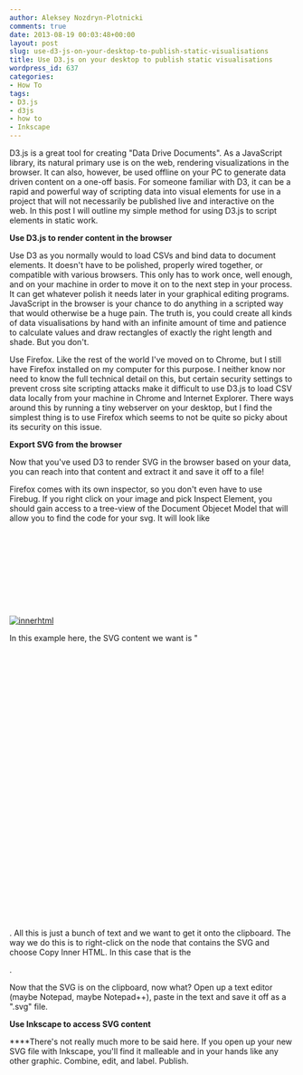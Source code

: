 ```yaml
---
author: Aleksey Nozdryn-Plotnicki
comments: true
date: 2013-08-19 00:03:48+00:00
layout: post
slug: use-d3-js-on-your-desktop-to-publish-static-visualisations
title: Use D3.js on your desktop to publish static visualisations
wordpress_id: 637
categories:
- How To
tags:
- D3.js
- d3js
- how to
- Inkscape
---
```


D3.js is a great tool for creating "Data Drive Documents". As a JavaScript library, its natural primary use is on the web, rendering visualizations in the browser. It can also, however, be used offline on your PC to generate data driven content on a one-off basis. For someone familiar with D3, it can be a rapid and powerful way of scripting data into visual elements for use in a project that will not necessarily be published live and interactive on the web. In this post I will outline my simple method for using D3.js to script elements in static work.

**Use D3.js to render content in the browser**

Use D3 as you normally would to load CSVs and bind data to document elements. It doesn't have to be polished, properly wired together, or compatible with various browsers. This only has to work once, well enough, and on your machine in order to move it on to the next step in your process. It can get whatever polish it needs later in your graphical editing programs. JavaScript in the browser is your chance to do anything in a scripted way that would otherwise be a huge pain. The truth is, you could create all kinds of data visualisations by hand with an infinite amount of time and patience to calculate values and draw rectangles of exactly the right length and shade. But you don't.

Use Firefox. Like the rest of the world I've moved on to Chrome, but I still have Firefox installed on my computer for this purpose. I neither know nor need to know the full technical detail on this, but certain security settings to prevent cross site scripting attacks make it difficult to use D3.js to load CSV data locally from your machine in Chrome and Internet Explorer. There ways around this by running a tiny webserver on your desktop, but I find the simplest thing is to use Firefox which seems to not be quite so picky about its security on this issue.

**Export SVG from the browser**

Now that you've used D3 to render SVG in the browser based on your data, you can reach into that content and extract it and save it off to a file!

Firefox comes with its own inspector, so you don't even have to use Firebug. If you right click on your image and pick Inspect Element, you should gain access to a tree-view of the Document Objecet Model that will allow you to find the code for your svg. It will look like <svg>...stuffhere...</svg>

[![innerhtml](http://alekseynp.github.io/wp-content/uploads/2013/08/innerhtml.png)](http://alekseynp.github.io/wp-content/uploads/2013/08/innerhtml.png)

In this example here, the SVG content we want is "<svg height="1100" width="1100" > .. </svg>. All this is just a bunch of text and we want to get it onto the clipboard. The way we do this is to right-click on the node that contains the SVG and choose Copy Inner HTML. In this case that is the <div id="chart" >.

Now that the SVG is on the clipboard, now what? Open up a text editor (maybe Notepad, maybe Notepad++), paste in the text and save it off as a ".svg" file.

**Use Inkscape to access SVG content**

****There's not really much more to be said here. If you open up your new SVG file with Inkscape, you'll find it malleable and in your hands like any other graphic. Combine, edit, and label. Publish.
